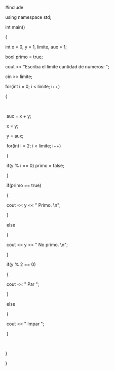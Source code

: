 \#include <iostream>

 

using namespace std;

 

int main()

{  

  int x = 0, y = 1, limite, aux = 1;



  bool primo = true;



  cout << "Escriba el limite cantidad de numeros: ";



  cin >> limite;



  for(int i = 0; i < limite; i++)

  {

​     

​    aux = x + y;

​    x = y;

​    y = aux;



​    for(int i = 2; i < limite; i++)

​    {

​      if(y % i == 0) primo = false;

​    }

​    if(primo == true)

​    {

​      cout << y << " Primo. \n";

​    }

​    else 

​    {

​      cout << y << " No primo. \n";

​    }



​    if(y % 2 == 0)

​    {

​      cout << " Par ";

​    }

​    else

​    {

​      cout << " Impar ";

​    }

​      

  }



}